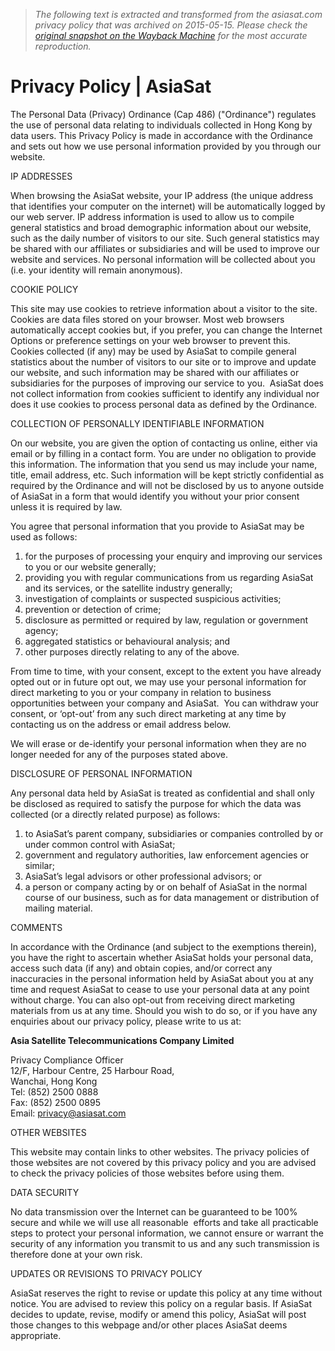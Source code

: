 > *The following text is extracted and transformed from the asiasat.com privacy policy that was archived on 2015-05-15. Please check the [original snapshot on the Wayback Machine](https://web.archive.org/web/20150515041959id_/http%3A//www.asiasat.com/privacy-policy) for the most accurate reproduction.*

# Privacy Policy | AsiaSat

The Personal Data (Privacy) Ordinance (Cap 486) ("Ordinance") regulates the use of personal data relating to individuals collected in Hong Kong by data users. This Privacy Policy is made in accordance with the Ordinance and sets out how we use personal information provided by you through our website.

IP ADDRESSES

When browsing the AsiaSat website, your IP address (the unique address that identifies your computer on the internet) will be automatically logged by our web server. IP address information is used to allow us to compile general statistics and broad demographic information about our website, such as the daily number of visitors to our site. Such general statistics may be shared with our affiliates or subsidiaries and will be used to improve our website and services. No personal information will be collected about you (i.e. your identity will remain anonymous).

COOKIE POLICY

This site may use cookies to retrieve information about a visitor to the site. Cookies are data files stored on your browser. Most web browsers automatically accept cookies but, if you prefer, you can change the Internet Options or preference settings on your web browser to prevent this. Cookies collected (if any) may be used by AsiaSat to compile general statistics about the number of visitors to our site or to improve and update our website, and such information may be shared with our affiliates or subsidiaries for the purposes of improving our service to you.  AsiaSat does not collect information from cookies sufficient to identify any individual nor does it use cookies to process personal data as defined by the Ordinance.

COLLECTION OF PERSONALLY IDENTIFIABLE INFORMATION

On our website, you are given the option of contacting us online, either via email or by filling in a contact form. You are under no obligation to provide this information. The information that you send us may include your name, title, email address, etc. Such information will be kept strictly confidential as required by the Ordinance and will not be disclosed by us to anyone outside of AsiaSat in a form that would identify you without your prior consent unless it is required by law.

You agree that personal information that you provide to AsiaSat may be used as follows:

  1. for the purposes of processing your enquiry and improving our services to you or our website generally;
  2. providing you with regular communications from us regarding AsiaSat and its services, or the satellite industry generally;
  3. investigation of complaints or suspected suspicious activities;
  4. prevention or detection of crime;
  5. disclosure as permitted or required by law, regulation or government agency;
  6. aggregated statistics or behavioural analysis; and
  7. other purposes directly relating to any of the above.



From time to time, with your consent, except to the extent you have already opted out or in future opt out, we may use your personal information for direct marketing to you or your company in relation to business opportunities between your company and AsiaSat.  You can withdraw your consent, or ‘opt-out’ from any such direct marketing at any time by contacting us on the address or email address below.

We will erase or de-identify your personal information when they are no longer needed for any of the purposes stated above.

DISCLOSURE OF PERSONAL INFORMATION

Any personal data held by AsiaSat is treated as confidential and shall only be disclosed as required to satisfy the purpose for which the data was collected (or a directly related purpose) as follows:

  1. to AsiaSat’s parent company, subsidiaries or companies controlled by or under common control with AsiaSat;
  2. government and regulatory authorities, law enforcement agencies or similar;
  3. AsiaSat’s legal advisors or other professional advisors; or
  4. a person or company acting by or on behalf of AsiaSat in the normal course of our business, such as for data management or distribution of mailing material.



COMMENTS

In accordance with the Ordinance (and subject to the exemptions therein), you have the right to ascertain whether AsiaSat holds your personal data, access such data (if any) and obtain copies, and/or correct any inaccuracies in the personal information held by AsiaSat about you at any time and request AsiaSat to cease to use your personal data at any point without charge. You can also opt-out from receiving direct marketing materials from us at any time. Should you wish to do so, or if you have any enquiries about our privacy policy, please write to us at:

**Asia Satellite Telecommunications Company Limited**

Privacy Compliance Officer  
12/F, Harbour Centre, 25 Harbour Road,  
Wanchai, Hong Kong  
Tel: (852) 2500 0888  
Fax: (852) 2500 0895  
Email: [privacy@asiasat.com](mailto:as-mkt@asiasat.com)

OTHER WEBSITES

This website may contain links to other websites. The privacy policies of those websites are not covered by this privacy policy and you are advised to check the privacy policies of those websites before using them.

DATA SECURITY

No data transmission over the Internet can be guaranteed to be 100% secure and while we will use all reasonable  efforts and take all practicable steps to protect your personal information, we cannot ensure or warrant the security of any information you transmit to us and any such transmission is therefore done at your own risk.

UPDATES OR REVISIONS TO PRIVACY POLICY

AsiaSat reserves the right to revise or update this policy at any time without notice. You are advised to review this policy on a regular basis. If AsiaSat decides to update, revise, modify or amend this policy, AsiaSat will post those changes to this webpage and/or other places AsiaSat deems appropriate.
